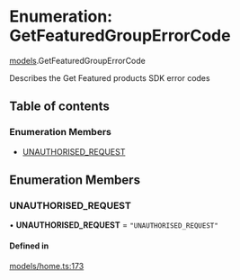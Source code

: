 # Enumeration: GetFeaturedGroupErrorCode

[models](../wiki/models).GetFeaturedGroupErrorCode

Describes the Get Featured products SDK error codes

## Table of contents

### Enumeration Members

- [UNAUTHORISED\_REQUEST](../wiki/models.GetFeaturedGroupErrorCode#unauthorised_request)

## Enumeration Members

### UNAUTHORISED\_REQUEST

• **UNAUTHORISED\_REQUEST** = ``"UNAUTHORISED_REQUEST"``

#### Defined in

[models/home.ts:173](https://gitlab.com/baliganikhil/blackmirror-sdk/-/blob/349365c/src/models/home.ts#L173)
